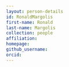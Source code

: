 ```yaml
---
layout: person-details
id: RonaldMargolis
first-name: Ronald
last-name: Margolis
collection: people
affiliation:
homepage:
github_username: 
orcid:
---
```

